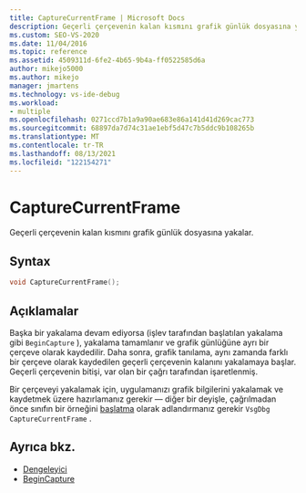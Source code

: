 ```yaml
---
title: CaptureCurrentFrame | Microsoft Docs
description: Geçerli çerçevenin kalan kısmını grafik günlük dosyasına yakalamak için VsgDbg sınıfının CaptureCurrentFrame metodunu kullanın.
ms.custom: SEO-VS-2020
ms.date: 11/04/2016
ms.topic: reference
ms.assetid: 4509311d-6fe2-4b65-9b4a-ff0522585d6a
author: mikejo5000
ms.author: mikejo
manager: jmartens
ms.technology: vs-ide-debug
ms.workload:
- multiple
ms.openlocfilehash: 0271ccd7b1a9a90ae683e86a141d41d269cac773
ms.sourcegitcommit: 68897da7d74c31ae1ebf5d47c7b5ddc9b108265b
ms.translationtype: MT
ms.contentlocale: tr-TR
ms.lasthandoff: 08/13/2021
ms.locfileid: "122154271"
---
```

# <a name="capturecurrentframe"></a>CaptureCurrentFrame
Geçerli çerçevenin kalan kısmını grafik günlük dosyasına yakalar.

## <a name="syntax"></a>Syntax

```C++
void CaptureCurrentFrame();
```

## <a name="remarks"></a>Açıklamalar
 Başka bir yakalama devam ediyorsa (işlev tarafından başlatılan yakalama gibi `BeginCapture` ), yakalama tamamlanır ve grafik günlüğüne ayrı bir çerçeve olarak kaydedilir. Daha sonra, grafik tanılama, aynı zamanda farklı bir çerçeve olarak kaydedilen geçerli çerçevenin kalanını yakalamaya başlar. Geçerli çerçevenin bitişi, var olan bir çağrı tarafından işaretlenmiş.

 Bir çerçeveyi yakalamak için, uygulamanızı grafik bilgilerini yakalamak ve kaydetmek üzere hazırlamanız gerekir — diğer bir deyişle, çağrılmadan önce sınıfın bir örneğini [başlatma](init.md) olarak adlandırmanız gerekir `VsgDbg` `CaptureCurrentFrame` .

## <a name="see-also"></a>Ayrıca bkz.
- [Dengeleyici](init.md)
- [BeginCapture](begincapture.md)